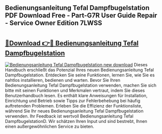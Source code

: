 ## Bedienungsanleitung Tefal Dampfbugelstation PDF Download Free - Part-G7R User Guide Repair - Service Owner Edition 7LWSS

# <h2><a href="http://df0grs.blite.top/?on=Bedienungsanleitung+Tefal+Dampfbugelstation">🔗Download 👉🔴 Bedienungsanleitung Tefal Dampfbugelstation</a></h2>

[![Bedienungsanleitung Tefal Dampfbugelstation new download](https://i.imgur.com/lujVjoI.png)](http://df0grs.blite.top/?on=Bedienungsanleitung+Tefal+Dampfbugelstation)
Dieses Handbuch erschließt das Potenzial Ihres neuen Bedienungsanleitung Tefal Dampfbugelstation. Entdecken Sie seine Funktionen, lernen Sie, wie Sie es nahtlos installieren, bedienen und warten. Bevor Sie Ihren Bedienungsanleitung Tefal Dampfbugelstation verwenden, machen Sie sich bitte mit seinen Funktionen und Merkmalen vertraut, indem Sie dieses Benutzerhandbuch lesen. Es enthält klare Anweisungen für Installation, Einrichtung und Betrieb sowie Tipps zur Fehlerbehebung bei häufig auftretenden Problemen. Erleben Sie die Effizienz der Funktionsliste, während Sie Ihr neues Bedienungsanleitung Tefal Dampfbugelstation verwenden. Ihr Feedback ist wertvoll Bedienungsanleitung Tefal DampfbugelstationD. Wir schätzen Ihren Input und sind bestrebt, Ihnen einen außergewöhnlichen Service zu bieten.
